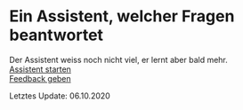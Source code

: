 # Ein Assistent, welcher Fragen beantwortet

Der Assistent weiss noch nicht viel, er lernt aber bald mehr.
<br><a href="https://michivonah.github.io/assistant/">Assistent starten</a>
<br><a href="https://forms.gle/fkmXZpzzS7wssVHm6">Feedback geben</a>

Letztes Update: 06.10.2020
